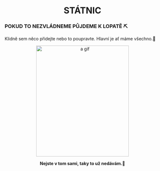 <html>
<body style="background-color:loightblue;">


<h1 align="center">STÁTNIC</h1>

<p> <h3>POKUD TO NEZVLÁDNEME PŮJDEME K LOPATĚ ⛏️ </h3> </b> </p>

<p>Klidně sem něco přidejte nebo to poupravte. Hlavní je ať máme všechno.📜</b> </p>




 


 




<p align="center">
<img src="https://i.imgur.com/QhXXuLb.gif" alt="a gif" style="width:300px;height:360px;">
 
<p align="center">
<b> Nejste v tom sami, taky to už nedávám.🤪</b>
</p>





     
</body>
</html>
